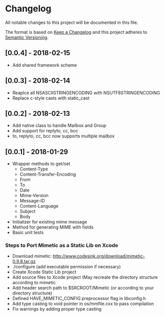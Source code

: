 # Changelog
All notable changes to this project will be documented in this file.

The format is based on [Keep a Changelog](http://keepachangelog.com/en/1.0.0/)
and this project adheres to [Semantic Versioning](http://semver.org/spec/v2.0.0.html).

## [0.0.4] - 2018-02-15
- Add shared framework scheme

## [0.0.3] - 2018-02-14
- Reaplce all NSASCIISTRINGENCODING with NSUTF8STRINGENCODING
- Replace c-style casts with static_cast

## [0.0.2] - 2018-02-13
- Add native class to handle Mailbox and Group
- Add support for replyto, cc, bcc
- to, replyto, cc, bcc now supports multiple mailbox

## [0.0.1] - 2018-01-29
- Wrapper methods to get/set
  - Content-Type
  - Content-Transfer-Encoding
  - From
  - To
  - Date
  - Mime-Version
  - Message-ID
  - Content-Language
  - Subject
  - Body
- Initializer for existing mime message
- Method for generating MIME with fields
- Basic unit tests

### Steps to Port Mimetic as a Static Lib on Xcode
- Download mimetic: http://www.codesink.org/download/mimetic-0.9.8.tar.gz
- ./configure (add executable permission if necessary)
- Create Xcode Static Lib project
- Add source files to Xcode project (May recreate the directory structure according to mimetic
- Add header search path to $SRCROOT/Mimetic (or according to your directory structure)
- Defined HAVE_MIMETIC_CONFIG preprocessor flag in libconfig.h
- Add type casting to void pointer in os/mmfile.cxx to pass compilation
- Fix warnings by adding proper type casting
